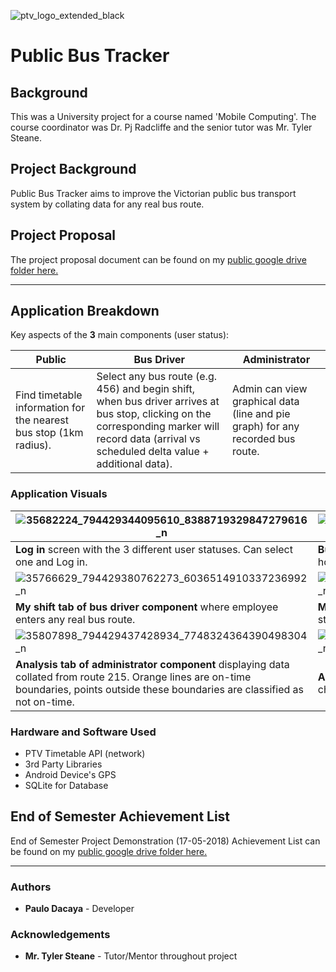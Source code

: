 ![ptv_logo_extended_black](https://user-images.githubusercontent.com/29850088/41200848-9adaa4fe-6cef-11e8-9793-701724d077f0.png)
# Public Bus Tracker
## Background
This was a University project for a course named 'Mobile Computing'. The course coordinator was Dr. Pj Radcliffe and the senior tutor was Mr. Tyler Steane.

## Project Background
Public Bus Tracker aims to improve the Victorian public bus transport system by collating data for any real bus route.

## Project Proposal
The project proposal document can be found on my [public google drive folder here.](https://drive.google.com/drive/folders/1hL3JLkWmLKUOPrIhfKT9QgMOTdARmjTI?usp=sharing)

---

## Application Breakdown
Key aspects of the __3__ main components (user status):

| Public | Bus Driver | Administrator |
--- | --- | ---
| Find timetable information for the nearest bus stop (1km radius). | Select any bus route (e.g. 456) and begin shift, when bus driver arrives at bus stop, clicking on the corresponding marker will record data (arrival vs scheduled delta value + additional data). | Admin can view graphical data (line and pie graph) for any recorded bus route. 

### Application Visuals
| ![35682224_794429344095610_8388719329847279616_n](https://user-images.githubusercontent.com/29850088/41639114-02ba1ab6-74a0-11e8-8491-fd7ad882b575.png) | ![35834422_794429424095602_1972623735399645184_n](https://user-images.githubusercontent.com/29850088/41639160-3529974c-74a0-11e8-8fef-1893f5b7d8cd.png) | ![35628892_794429337428944_8111694828313509888_n](https://user-images.githubusercontent.com/29850088/41639224-4e4157d8-74a0-11e8-881b-f62a1bfb89a5.png)
--- | --- | ---
__Log in__ screen with the 3 different user statuses. Can select one and Log in. | __Bus driver component__ home screen. Information displays how to use this component. | __Navigation view of bus driver component.__ Different tabs depending on log in status.
| ![35766629_794429380762273_6036514910337236992_n](https://user-images.githubusercontent.com/29850088/41641972-4f7d7b86-74aa-11e8-8b10-bd3cfcd37258.png) | ![35814937_794429390762272_1660997100428591104_n](https://user-images.githubusercontent.com/29850088/41642022-7a6db9d2-74aa-11e8-9515-43f5f8274c24.png) | ![35653256_794429470762264_3737700636578283520_n](https://user-images.githubusercontent.com/29850088/41642110-bc6c916e-74aa-11e8-873f-bbdce72e18ea.png)
__My shift tab of bus driver component__ where employee enters any real bus route. | __Map interface of bus driver component__ when employee starts shift. | __Timetable information tab of user component__ which displays a list of all bus routes in proximity of the device.
| ![35807898_794429437428934_7748324364390498304_n](https://user-images.githubusercontent.com/29850088/41642447-b0917124-74ab-11e8-97fa-d4ae0d0313b7.png) | ![35644318_794429477428930_1625205759266521088_n](https://user-images.githubusercontent.com/29850088/41642483-c24cc512-74ab-11e8-8759-8e6fbf31e3b6.png)
| __Analysis tab of administrator component__ displaying data collated from route 215. Orange lines are on-time boundaries, points outside these boundaries are classified as not on-time. | __Analysis tab of administrator component__ represents a pie chart declaring on-time vs. not on-time percentages.

### Hardware and Software Used
* PTV Timetable API (network)
* 3rd Party Libraries
* Android Device's GPS
* SQLite for Database

## End of Semester Achievement List
End of Semester Project Demonstration (17-05-2018) Achievement List can be found on my [public google drive folder here.](https://drive.google.com/drive/folders/1hL3JLkWmLKUOPrIhfKT9QgMOTdARmjTI?usp=sharing)

---

### Authors
* __Paulo Dacaya__ - Developer

### Acknowledgements
* __Mr. Tyler Steane__ - Tutor/Mentor throughout project
